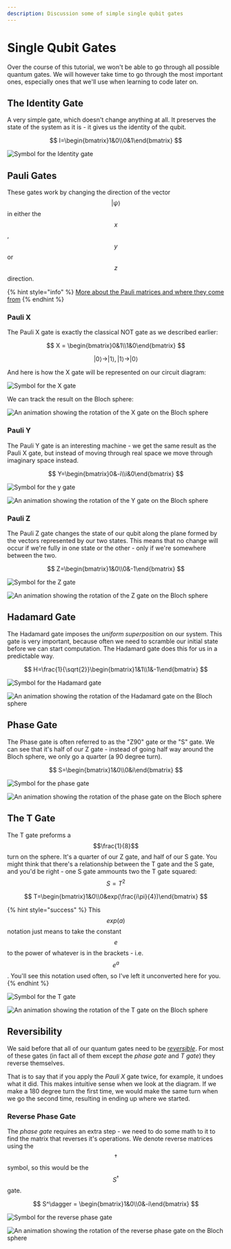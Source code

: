 ```yaml
---
description: Discussion some of simple single qubit gates
---
```


# Single Qubit Gates

Over the course of this tutorial, we won't be able to go through all possible quantum gates. We will however take time to go through the most important ones, especially ones that we'll use when learning to code later on.

## The Identity Gate

A very simple gate, which doesn't change anything at all. It preserves the state of the system as it is - it gives us the identity of the qubit.

$$
I=\begin{bmatrix}1&0\\0&1\end{bmatrix}
$$

![Symbol for the Identity gate](../.gitbook/assets/image%20%289%29.png)



## Pauli Gates

These gates work by changing the direction of the vector $$|\psi\rangle$$ in either the $$x$$, $$y$$ or $$z$$ direction.

{% hint style="info" %}
[More about the Pauli matrices and where they come from](https://en.wikiversity.org/wiki/Pauli_matrices)
{% endhint %}

### Pauli X

The Pauli X gate is exactly the classical NOT gate as we described earlier:

$$
X = \begin{bmatrix}0&1\\1&0\end{bmatrix}
$$

$$
|0\rangle \rightarrow |1\rangle, |1\rangle \rightarrow|0\rangle
$$

And here is how the X gate will be represented on our circuit diagram:

![Symbol for the X gate](../.gitbook/assets/image%20%2822%29.png)

We can track the result on the Bloch sphere:

![An animation showing the rotation of the X gate on the Bloch sphere](../.gitbook/assets/5d908427a5654129b4cf14f53a2f8f26x_bloch.gif)

### Pauli Y

The Pauli Y gate is an interesting machine - we get the same result as the Pauli X gate, but instead of moving through real space we move through imaginary space instead.

$$
Y=\begin{bmatrix}0&-i\\i&0\end{bmatrix}
$$

![Symbol for the y gate](../.gitbook/assets/image%20%283%29.png)

![An animation showing the rotation of the Y gate on the Bloch sphere](../.gitbook/assets/bc3a4d2390564bc09fe4dab0e6475561y_bloch.gif)

### Pauli Z

The Pauli Z gate changes the state of our qubit along the plane formed by the vectors represented by our two states. This means that no change will occur if we're fully in one state or the other - only if we're somewhere between the two.

$$
Z=\begin{bmatrix}1&0\\0&-1\end{bmatrix}
$$

![Symbol for the Z gate](../.gitbook/assets/image%20%2813%29.png)

![An animation showing the rotation of the Z gate on the Bloch sphere](../.gitbook/assets/80823b8202d44bfcbc0ee29058a20929z_bloch.gif)

## Hadamard Gate

The Hadamard gate imposes the _uniform superposition_ on our system. This gate is very important, because often we need to scramble our initial state before we can start computation. The Hadamard gate does this for us in a predictable way.

$$
H=\frac{1}{\sqrt{2}}\begin{bmatrix}1&1\\1&-1\end{bmatrix}
$$

![Symbol for the Hadamard gate](../.gitbook/assets/image%20%282%29.png)

![An animation showing the rotation of the Hadamard gate on the Bloch sphere](../.gitbook/assets/ffbc26fc17d7425e80209112134951ffh_bloch.gif)

## Phase Gate

The Phase gate is often referred to as the "Z90" gate or the "S" gate. We can see that it's half of our Z gate - instead of going half way around the Bloch sphere, we only go a quarter \(a 90 degree turn\).

$$
S=\begin{bmatrix}1&0\\0&i\end{bmatrix}
$$

![Symbol for the phase gate](../.gitbook/assets/image%20%2820%29.png)

![An animation showing the rotation of the phase gate on the Bloch sphere](../.gitbook/assets/29cf0d32dc724cf8bc4cd3a6f2a1866bs_bloch.gif)

## The T Gate

The T gate preforms a $$\frac{1}{8}$$ turn on the sphere. It's a quarter of our Z gate, and half of our S gate. You might think that there's a relationship between the T gate and the S gate, and you'd be right - one S gate ammounts two the T gate squared: $$S=T^2$$

$$
T=\begin{bmatrix}1&0\\0&exp(\frac{i\pi}{4})\end{bmatrix}
$$

{% hint style="success" %}
This $$exp(a)$$ notation just means to take the constant $$e$$to the power of whatever is in the brackets - i.e. $$e^a$$. You'll see this notation used often, so I've left it unconverted here for you.
{% endhint %}

![Symbol for the T gate](../.gitbook/assets/t-gate.png)

![An animation showing the rotation of the T gate on the Bloch sphere](../.gitbook/assets/afcdc4368d684cedb2279c2de11d76b2t_bloch.gif)

## Reversibility

We said before that all of our quantum gates need to be [_reversible_](quantum-information.md#reversibility). For most of these gates \(in fact all of them except the _phase gate_ and _T gate_\) they reverse themselves.

That is to say that if you apply the _Pauli X_ gate twice, for example, it undoes what it did. This makes intuitive sense when we look at the diagram. If we make a 180 degree turn the first time, we would make the same turn when we go the second time, resulting in ending up where we started.

### Reverse Phase Gate

The _phase gate_ requires an extra step - we need to do some math to it to find the matrix that reverses it's operations. We denote reverse matrices using the $$\dagger$$ symbol, so this would be the $$S^\dagger$$ gate.

$$
S^\dagger = \begin{bmatrix}1&0\\0&-i\end{bmatrix}
$$

![Symbol for the reverse phase gate](../.gitbook/assets/image%20%2821%29.png)

![An animation showing the rotation of the reverse phase gate on the Bloch sphere](../.gitbook/assets/0c695aa2283e45df9d64a79770246485s_d_bloch.gif)

